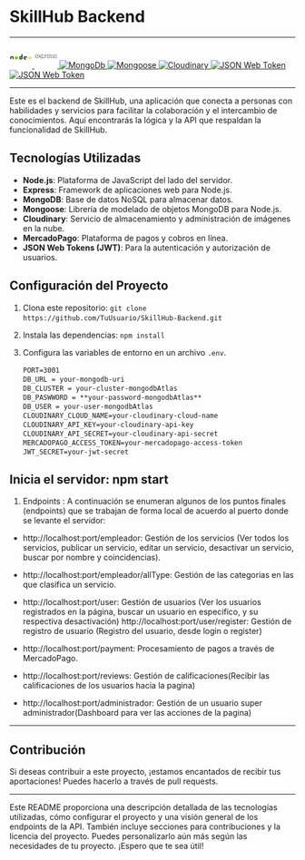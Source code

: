 # SkillHub Backend
-------------------
<p align="left"> 
   <a href="https://nodejs.org/en" target="_blank" rel="noreferrer"> 
   <img src="https://raw.githubusercontent.com/devicons/devicon/master/icons/nodejs/nodejs-original-wordmark.svg" 
   alt="NodeJS" width="40" height="40"/> </a> 
   
   <a href="https://expressjs.com/es/" target="_blank" rel="noreferrer"> 
   <img src="https://raw.githubusercontent.com/devicons/devicon/master/icons/express/express-original-wordmark.svg" 
   alt="Express" width="40" height="40"/> </a>
   
   <a href="https://www.mongodb.com/" target="_blank" rel="noreferrer"> 
   <img src="https://www.vectorlogo.zone/logos/mongodb/mongodb-icon.svg" 
   alt="MongoDb" width="40" height="40"/> </a>   

   <a href="https://mongoosejs.com/" target="_blank" rel="noreferrer"> 
   <img src="https://cdn.worldvectorlogo.com/logos/mongoose-1.svg" 
   alt="Mongoose" width="40" height="40"/> </a> 
   
   <a href="https://cloudinary.com/" target="_blank" rel="noreferrer"> 
   <img src="https://cdn.worldvectorlogo.com/logos/cloudinary-2.svg" 
   alt="Cloudinary" width="40" height="40"/> </a> 
   
   <a href="https://www.mercadopago.com/" target="_blank" rel="noreferrer"> 
   <img src="https://seeklogo.com/images/M/mercadopago-logo-FC9BA7420E-seeklogo.com.png" 
   alt="JSON Web Token" width="100" height="auto"/> </a>  
   
   <a href="https://jwt.io/" target="_blank" rel="noreferrer"> 
   <img src="https://cdn.worldvectorlogo.com/logos/json.svg" 
   alt="JSON Web Token" width="40" height="40"/> </a>  
</p>

----------------------
Este es el backend de SkillHub, una aplicación que conecta a personas con habilidades y servicios para facilitar la colaboración y el intercambio de conocimientos. Aquí encontrarás la lógica y la API que respaldan la funcionalidad de SkillHub.

## Tecnologías Utilizadas

- **Node.js**: Plataforma de JavaScript del lado del servidor.
- **Express**: Framework de aplicaciones web para Node.js.
- **MongoDB**: Base de datos NoSQL para almacenar datos.
- **Mongoose**: Librería de modelado de objetos MongoDB para Node.js.
- **Cloudinary**: Servicio de almacenamiento y administración de imágenes en la nube.
- **MercadoPago**: Plataforma de pagos y cobros en línea.
- **JSON Web Tokens (JWT)**: Para la autenticación y autorización de usuarios.

## Configuración del Proyecto

1. Clona este repositorio: `git clone https://github.com/TuUsuario/SkillHub-Backend.git`
2. Instala las dependencias: `npm install`
3. Configura las variables de entorno en un archivo `.env`.

   ```env
   PORT=3001
   DB_URL = your-mongodb-uri
   DB_CLUSTER = your-cluster-mongodbAtlas
   DB_PASWWORD = **your-password-mongodbAtlas**
   DB_USER = your-user-mongodbAtlas
   CLOUDINARY_CLOUD_NAME=your-cloudinary-cloud-name
   CLOUDINARY_API_KEY=your-cloudinary-api-key
   CLOUDINARY_API_SECRET=your-cloudinary-api-secret
   MERCADOPAGO_ACCESS_TOKEN=your-mercadopago-access-token
   JWT_SECRET=your-jwt-secret
   
## Inicia el servidor: npm start
1. Endpoints : A continuación se enumeran algunos de los puntos finales (endpoints) que se trabajan de forma local de acuerdo al puerto donde se levante el servidor:

- http://localhost:port/empleador: Gestión de los servicios (Ver todos los servicios, publicar un servicio, editar un servicio, desactivar un servicio, 
buscar por nombre y coincidencias).
- http://localhost:port/empleador/allType: Gestión de las categorias en las que clasifica un servicio.

- http://localhost:port/user: Gestión de usuarios (Ver los usuarios registrados en la página, buscar un usuario en especifico, y su respectiva desactivación)
http://localhost:port/user/register: Gestión de registro de usuario (Registro del usuario, desde login o register)

- http://localhost:port/payment: Procesamiento de pagos a través de MercadoPago.

- http://localhost:port/reviews: Gestión de calificaciones(Recibir las calificaciones de los usuarios hacia la pagina)

- http://localhost:port/administrador: Gestión de un usuario super administrador(Dashboard para ver las acciones de la pagina)

------------
## Contribución
Si deseas contribuir a este proyecto, ¡estamos encantados de recibir tus aportaciones! Puedes hacerlo a través de pull requests.

------------
Este README proporciona una descripción detallada de las tecnologías utilizadas, cómo configurar el proyecto y una visión general de los endpoints de la API. También incluye secciones para contribuciones y la licencia del proyecto. 
Puedes personalizarlo aún más según las necesidades de tu proyecto. ¡Espero que te sea útil!
